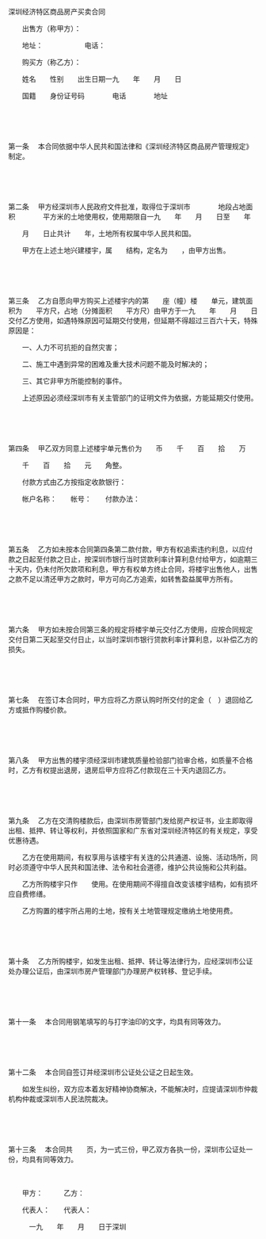



深圳经济特区商品房产买卖合同



 

　　出售方（称甲方）：

　　地址：　　　　　　电话：

　　购买方（称乙方）：

　　姓名　　性别　　出生日期一九　　年　　月　　日　　

　　国籍　　身份证号码　　　　电话　　　　地址

　　

　　

第一条
　本合同依据中华人民共和国法律和《深圳经济特区商品房产管理规定》制定。

　　

　　

第二条
　甲方经深圳市人民政府文件批准，取得位于深圳市　　　　地段占地面积　　　　平方米的土地使用权，使用期限自一九　　年　　月　　日至　　年

　　月　　日止共计　　年，土地所有权属中华人民共和国。

　　甲方在上述土地兴建楼宇，属　　结构，定名为　　，由甲方出售。

　　

　　

第三条
　乙方自愿向甲方购买上述楼宇内的第　　座（幢）楼　　单元，建筑面积为　　平方尺，占地（分摊面积　　平方尺）由甲方于一九　　年　　月　　日交付乙方使用，如遇特殊原因可延期交付使用，但延期不得超过三百六十天，特殊原因是：

　　一、人力不可抗拒的自然灾害；

　　二、施工中遇到异常的困难及重大技术问题不能及时解决的；

　　三、其它非甲方所能控制的事件。

　　上述原因必须经深圳市有关主管部门的证明文件为依据，方能延期交付使用。

　　

　　

第四条
　甲乙双方同意上述楼宇单元售价为　　币　　千　　百　　拾　　万

　　千　　百　　拾　　元　　角整。

　　付款方式由乙方按指定收款银行：

　　帐户名称：　　帐号：　　付款办法：

　　

　　

第五条
　乙方如未按本合同第四条第二款付款，甲方有权追索违约利息，以应付款之日起至付款之日止，按深圳市银行当时贷款利率计算利息付给甲方，如逾期三十天内，仍未付所欠款项和利息，甲方有权单方终止合同，将楼宇出售他人，出售之款不足以清还甲方之款时，甲方可向乙方追索，如转售盈益属甲方所有。

　　

　　

第六条
　甲方如未按合同第三条的规定将楼宇单元交付乙方使用，应按合同规定交付日第二天起至交付日止，以当时深圳市银行贷款利率计算利息，以补偿乙方的损失。

　　

　　

第七条
　在签订本合同时，甲方应将乙方原认购时所交付的定金（　）退回给乙方或抵作购楼价款。

　　

　　

第八条
　甲方出售的楼宇须经深圳市建筑质量检验部门验审合格，如质量不合格时，乙方有权提出退房，退房后甲方应将乙付款现在三十天内退回乙方。

　　

　　

第九条
　乙方在交清购楼款后，由深圳市房管部门发给房产权证书，业主即取得出租、抵押、转让等权利，并依照国家和广东省对深圳经济特区的有关规定，享受优惠待遇。

　　乙方在使用期间，有权享用与该楼宇有关连的公共通道、设施、活动场所，同时必须遵守中华人民共和国法律、法令和社会道德，维护公共设施和公共利益。

　　乙方所购楼宇只作　　使用。在使用期间不得擅自改变该楼宇结构，如有损坏应自费修缮。

　　乙方购置的楼宇所占用的土地，按有关土地管理规定缴纳土地使用费。

　　

　　

第十条
　乙方所购楼宇，如发生出租、抵押、转让等法律行为，应经深圳市公证处办理公证后，由深圳市房产管理部门办理房产权转移、登记手续。

　　

　　

第十一条
　本合同用钢笔填写的与打字油印的文字，均具有同等效力。

　　

　　

第十二条
　本合同自签订并经深圳市公证处公证之日起生效。

　　如发生纠纷，双方应本着友好精神协商解决，不能解决时，应提请深圳市仲裁机构仲裁或深圳市人民法院裁决。

　　

　　

第十三条
　本合同共　　页，为一式三份，甲乙双方各执一份，深圳市公证处一份，均具有同等效力。

　　

　　甲方：　　　乙方：

　　代表人：　　代表人：

　　　一九　　年　　月　　日于深圳